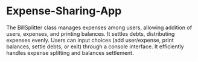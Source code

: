 # Expense-Sharing-App

The BillSplitter class manages expenses among users, allowing addition of users, expenses, and printing balances. It settles debts, distributing expenses evenly. Users can input choices (add user/expense, print balances, settle debts, or exit) through a console interface. It efficiently handles expense splitting and balances settlement.
